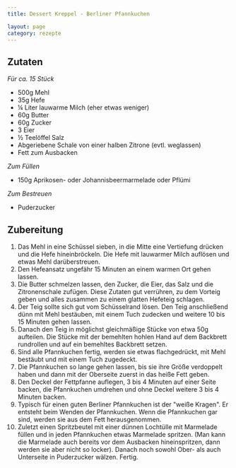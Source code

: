 ```yaml
---
title: Dessert Kreppel - Berliner Pfannkuchen

layout: page
category: rezepte
---
```


Zutaten
-------
*Für ca. 15 Stück*

- 500g Mehl
- 35g Hefe
- ¼ Liter lauwarme Milch (eher etwas weniger)
- 60g Butter
- 60g Zucker
- 3 Eier
- ½ Teelöffel Salz
- Abgeriebene Schale von einer halben Zitrone (evtl. weglassen)
- Fett zum Ausbacken

*Zum Füllen*

- 150g Aprikosen- oder Johannisbeermarmelade oder Pflümi

*Zum Bestreuen*

- Puderzucker

Zubereitung
-----------
1. Das Mehl in eine Schüssel sieben, in die Mitte eine Vertiefung drücken und die Hefe hineinbröckeln. Die Hefe mit lauwarmer Milch auflösen und etwas Mehl darüberstreuen.
2. Den Hefeansatz ungefähr 15 Minuten an einem warmen Ort gehen lassen.
3. Die Butter schmelzen lassen, den Zucker, die Eier, das Salz und die Zitronenschale zufügen. Diese Zutaten gut verrühren, zu dem Vorteig geben und alles zusammen zu einem glatten Hefeteig schlagen.
4. Der Teig sollte sich gut vom Schüsselrand lösen. Den Teig anschließend dünn mit Mehl bestäuben, mit einem Tuch zudecken und weitere 10 bis 15 Minuten gehen lassen.
5. Danach den Teig in möglichst gleichmäßige Stücke von etwa 50g aufteilen. Die Stücke mit der bemehlten hohlen Hand auf dem Backbrett rundrollen und auf ein bemehltes Backbrett setzen.
6. Sind alle Pfannkuchen fertig, werden sie etwas flachgedrückt, mit Mehl bestäubt und mit einem Tuch zugedeckt.
7. Die Pfannkuchen so lange gehen lassen, bis sie ihre Größe verdoppelt haben und dann mit der Oberseite zuerst in das heiße Fett geben.
8. Den Deckel der Fettpfanne auflegen, 3 bis 4 Minuten auf einer Seite backen, die Pfannkuchen umdrehen und ohne Deckel weitere 3 bis 4 Minuten backen.
9. Typisch für einen guten Berliner Pfannkuchen ist der "weiße Kragen". Er entsteht beim Wenden der Pfannkuchen. Wenn die Pfannkuchen gar sind, werden sie aus dem Fett herausgenommen.
10. Zuletzt einen Spritzbeutel mit einer dünnen Lochtülle mit Marmelade füllen und in jeden Pfannkuchen etwas Marmelade spritzen. (Man kann die Marmelade auch bereits vor dem Ausbacken hineinspritzen, dann werden sie aber nicht so locker). Danach noch sowohl Ober- als auch Unterseite in Puderzucker wälzen. Fertig.
